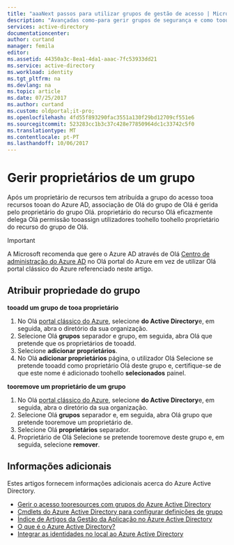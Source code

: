 ```yaml
---
title: "aaaNext passos para utilizar grupos de gestão de acesso | Microsoft Docs"
description: "Avançadas como-para gerir grupos de segurança e como toouse o recurso do tooa toomanage acesso estes grupos."
services: active-directory
documentationcenter: 
author: curtand
manager: femila
editor: 
ms.assetid: 44350a3c-8ea1-4da1-aaac-7fc53933dd21
ms.service: active-directory
ms.workload: identity
ms.tgt_pltfrm: na
ms.devlang: na
ms.topic: article
ms.date: 07/25/2017
ms.author: curtand
ms.custom: oldportal;it-pro;
ms.openlocfilehash: 4fd55f893290fac3551a130f29bd12709cf551e6
ms.sourcegitcommit: 523283cc1b3c37c428e77850964dc1c33742c5f0
ms.translationtype: MT
ms.contentlocale: pt-PT
ms.lasthandoff: 10/06/2017
---
```

# <a name="managing-owners-for-a-group"></a>Gerir proprietários de um grupo
Após um proprietário de recursos tem atribuída a grupo do acesso tooa recursos tooan do Azure AD, associação de Olá do grupo de Olá é gerida pelo proprietário do grupo Olá. proprietário do recurso Olá eficazmente delega Olá permissão tooassign utilizadores toohello toohello proprietário do recurso do grupo de Olá.

> [!IMPORTANT]
> A Microsoft recomenda que gere o Azure AD através de Olá [Centro de administração do Azure AD](https://aad.portal.azure.com) no Olá portal do Azure em vez de utilizar Olá portal clássico do Azure referenciado neste artigo. 

## <a name="assigning-group-ownership"></a>Atribuir propriedade do grupo
**tooadd um grupo de tooa proprietário**

1. No Olá [portal clássico do Azure](https://manage.windowsazure.com), selecione **do Active Directory**e, em seguida, abra o diretório da sua organização.
2. Selecione Olá **grupos** separador e grupo, em seguida, abra Olá que pretende que os proprietários de tooadd.
3. Selecione **adicionar proprietários**.
4. No Olá **adicionar proprietários** página, o utilizador Olá Selecione se pretende tooadd como proprietário Olá deste grupo e, certifique-se de que este nome é adicionado toohello **selecionados** painel.

**tooremove um proprietário de um grupo**

1. No Olá [portal clássico do Azure](https://manage.windowsazure.com), selecione **do Active Directory**e, em seguida, abra o diretório da sua organização.
2. Selecione Olá **grupos** separador e, em seguida, abra Olá grupo que pretende tooremove um proprietário de.
3. Selecione Olá **proprietários** separador.
4. Proprietário de Olá Selecione se pretende tooremove deste grupo e, em seguida, selecione **remover**.

## <a name="additional-information"></a>Informações adicionais
Estes artigos fornecem informações adicionais acerca do Azure Active Directory.

* [Gerir o acesso tooresources com grupos do Azure Active Directory](active-directory-manage-groups.md)
* [Cmdlets do Azure Active Directory para configurar definições de grupo](active-directory-accessmanagement-groups-settings-cmdlets.md)
* [Índice de Artigos da Gestão da Aplicação no Azure Active Directory](active-directory-apps-index.md)
* [O que é o Azure Active Directory?](active-directory-whatis.md)
* [Integrar as identidades no local ao Azure Active Directory](active-directory-aadconnect.md)
